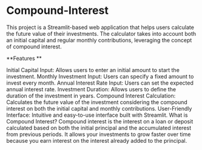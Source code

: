 # Compound-Interest
This project is a Streamlit-based web application that helps users calculate the future value of their investments. The calculator takes into account both an initial capital and regular monthly contributions, leveraging the concept of compound interest.  

**Features ** 

Initial Capital Input: Allows users to enter an initial amount to start the investment.
Monthly Investment Input: Users can specify a fixed amount to invest every month.
Annual Interest Rate Input: Users can set the expected annual interest rate.
Investment Duration: Allows users to define the duration of the investment in years.
Compound Interest Calculation: Calculates the future value of the investment considering the compound interest on both the initial capital and monthly contributions.
User-Friendly Interface: Intuitive and easy-to-use interface built with Streamlit.
What is Compound Interest?
Compound interest is the interest on a loan or deposit calculated based on both the initial principal and the accumulated interest from previous periods. It allows your investments to grow faster over time because you earn interest on the interest already added to the principal.
